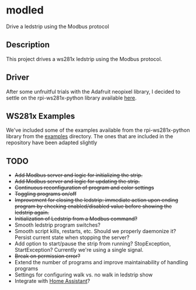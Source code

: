# modled

Drive a ledstrip using the Modbus protocol

## Description

This project drives a ws281x ledstrip using the Modbus protocol.

## Driver

After some unfruitful trials with the Adafruit neopixel library, I decided to 
settle on the rpi-ws281x-python library available [here](https://github.com/rpi-ws281x/rpi-ws281x-python).

## WS281x Examples

We've included some of the examples available from the rpi-ws281x-python library from the [examples](https://github.com/rpi-ws281x/rpi-ws281x-python/tree/master/examples) directory.
The ones that are included in the repository have been adapted slightly

## TODO

* ~~Add Modbus server and logic for initializing the strip.~~
* ~~Add Modbus server and logic for updating the strip.~~
* ~~Continuous reconfiguration of program and color settings~~
* ~~Toggling programs on/off~~
* ~~Improvement for closing the ledstrip: immediate action upon ending program by checking enabled/disabled value before showing the ledstrip again.~~
* ~~Initialization of Ledstrip from a Modbus command?~~
* Smooth ledstrip program switches?
* Smooth script kills, restarts, etc. Should we properly daemonize it? Persist current state when stopping the server?
* Add option to start/pause the strip from running? StopException, StartException? Currently we're using a single signal.
* ~~Break on permission error?~~
* Extend the number of programs and improve maintainability of handling programs
* Settings for configuring walk vs. no walk in ledstrip show
* Integrate with [Home Assistant](https://www.home-assistant.io/components/modbus/)? 